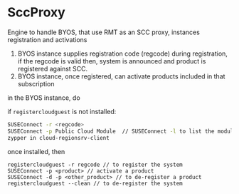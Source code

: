 # SccProxy
Engine to handle BYOS, that use RMT as an SCC proxy,
instances registration and activations


1. BYOS instance supplies registration code (regcode) during registration, if the regcode is valid
then, system is announced and product is registered against SCC.
2. BYOS instance, once registered, can activate products included in that subscription

in the BYOS instance, do

if `registercloudguest` is not installed:
```bash
SUSEConnect -r <regcode>
SUSEConnect -p Public Cloud Module  // SUSEConnect -l to list the modules and extensions
zypper in cloud-regionsrv-client
```
once installed, then
```
registercloudguest -r regcode // to register the system
SUSEConnect -p <product> // activate a product
SUSEConnect -d -p <other_product> // to de-register a product
registercloudguest --clean // to de-register the system
```
